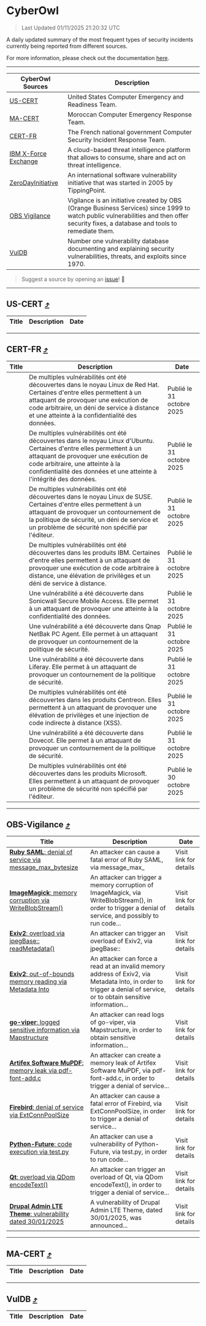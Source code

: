 
 <div id='top'></div>

# CyberOwl

 > Last Updated 01/11/2025 21:20:32 UTC
 
 A daily updated summary of the most frequent types of security incidents currently being reported from different sources.
 
 For more information, please check out the documentation [here](./docs/README.md).
 
 ---
 |CyberOwl Sources|Description|
 |---|---|
 |[US-CERT](#us-cert-arrow_heading_up)|United States Computer Emergency and Readiness Team.|
 |[MA-CERT](#ma-cert-arrow_heading_up)|Moroccan Computer Emergency Response Team.|
 |[CERT-FR](#cert-fr-arrow_heading_up)|The French national government Computer Security Incident Response Team.|
 |[IBM X-Force Exchange](#ibmcloud-arrow_heading_up)|A cloud-based threat intelligence platform that allows to consume, share and act on threat intelligence.|
 |[ZeroDayInitiative](#zerodayinitiative-arrow_heading_up)|An international software vulnerability initiative that was started in 2005 by TippingPoint.|
 |[OBS Vigilance](#obs-vigilance-arrow_heading_up)|Vigilance is an initiative created by OBS (Orange Business Services) since 1999 to watch public vulnerabilities and then offer security fixes, a database and tools to remediate them.|
 |[VulDB](#vuldb-arrow_heading_up)|Number one vulnerability database documenting and explaining security vulnerabilities, threats, and exploits since 1970.|
 
 > Suggest a source by opening an [issue](https://github.com/karimhabush/cyberowl/issues)! :raised_hands:
 ---

## US-CERT [:arrow_heading_up:](#cyberowl)

 |Title|Description|Date|
 |---|---|---|
 
 ---

## CERT-FR [:arrow_heading_up:](#cyberowl)

 |Title|Description|Date|
 |---|---|---|
 |[](https://www.cert.ssi.gouv.fr/avis/CERTFR-2025-AVI-0950/)|De multiples vulnérabilités ont été découvertes dans le noyau Linux de Red Hat. Certaines d'entre elles permettent à un attaquant de provoquer une exécution de code arbitraire, un déni de service à distance et une atteinte à la confidentialité des données.|Publié le 31 octobre 2025|
 |[](https://www.cert.ssi.gouv.fr/avis/CERTFR-2025-AVI-0949/)|De multiples vulnérabilités ont été découvertes dans le noyau Linux d'Ubuntu. Certaines d'entre elles permettent à un attaquant de provoquer une exécution de code arbitraire, une atteinte à la confidentialité des données et une atteinte à l'intégrité des données.|Publié le 31 octobre 2025|
 |[](https://www.cert.ssi.gouv.fr/avis/CERTFR-2025-AVI-0948/)|De multiples vulnérabilités ont été découvertes dans le noyau Linux de SUSE. Certaines d'entre elles permettent à un attaquant de provoquer un contournement de la politique de sécurité, un déni de service et un problème de sécurité non spécifié par l'éditeur.|Publié le 31 octobre 2025|
 |[](https://www.cert.ssi.gouv.fr/avis/CERTFR-2025-AVI-0947/)|De multiples vulnérabilités ont été découvertes dans les produits IBM. Certaines d'entre elles permettent à un attaquant de provoquer une exécution de code arbitraire à distance, une élévation de privilèges et un déni de service à distance.|Publié le 31 octobre 2025|
 |[](https://www.cert.ssi.gouv.fr/avis/CERTFR-2025-AVI-0946/)|Une vulnérabilité a été découverte dans Sonicwall Secure Mobile Access. Elle permet à un attaquant de provoquer une atteinte à la confidentialité des données.|Publié le 31 octobre 2025|
 |[](https://www.cert.ssi.gouv.fr/avis/CERTFR-2025-AVI-0945/)|Une vulnérabilité a été découverte dans Qnap NetBak PC Agent. Elle permet à un attaquant de provoquer un contournement de la politique de sécurité.|Publié le 31 octobre 2025|
 |[](https://www.cert.ssi.gouv.fr/avis/CERTFR-2025-AVI-0944/)|Une vulnérabilité a été découverte dans Liferay. Elle permet à un attaquant de provoquer un contournement de la politique de sécurité.|Publié le 31 octobre 2025|
 |[](https://www.cert.ssi.gouv.fr/avis/CERTFR-2025-AVI-0943/)|De multiples vulnérabilités ont été découvertes dans les produits Centreon. Elles permettent à un attaquant de provoquer une élévation de privilèges et une injection de code indirecte à distance (XSS).|Publié le 31 octobre 2025|
 |[](https://www.cert.ssi.gouv.fr/avis/CERTFR-2025-AVI-0942/)|Une vulnérabilité a été découverte dans Dovecot. Elle permet à un attaquant de provoquer un contournement de la politique de sécurité.|Publié le 31 octobre 2025|
 |[](https://www.cert.ssi.gouv.fr/avis/CERTFR-2025-AVI-0941/)|De multiples vulnérabilités ont été découvertes dans les produits Microsoft. Elles permettent à un attaquant de provoquer un problème de sécurité non spécifié par l'éditeur.|Publié le 30 octobre 2025|
 
 ---

## OBS-Vigilance [:arrow_heading_up:](#cyberowl)

 |Title|Description|Date|
 |---|---|---|
 |[<a href="https://vigilance.fr/vulnerability/Ruby-SAML-denial-of-service-via-message-max-bytesize-48104" class="noirorange"><b>Ruby SAML</b>: denial of service via message_max_bytesize</a>](https://vigilance.fr/vulnerability/Ruby-SAML-denial-of-service-via-message-max-bytesize-48104)|An attacker can cause a fatal error of Ruby SAML, via message_max_|Visit link for details|
 |[<a href="https://vigilance.fr/vulnerability/ImageMagick-memory-corruption-via-WriteBlobStream-48102" class="noirorange"><b>ImageMagick</b>: memory corruption via WriteBlobStream()</a>](https://vigilance.fr/vulnerability/ImageMagick-memory-corruption-via-WriteBlobStream-48102)|An attacker can trigger a memory corruption of ImageMagick, via WriteBlobStream(), in order to trigger a denial of service, and possibly to run code...|Visit link for details|
 |[<a href="https://vigilance.fr/vulnerability/Exiv2-overload-via-jpegBase-readMetadata-48101" class="noirorange"><b>Exiv2</b>: overload via jpegBase::<wbr>readMetadata()</wbr></a>](https://vigilance.fr/vulnerability/Exiv2-overload-via-jpegBase-readMetadata-48101)|An attacker can trigger an overload of Exiv2, via jpegBase::|Visit link for details|
 |[<a href="https://vigilance.fr/vulnerability/Exiv2-out-of-bounds-memory-reading-via-Metadata-Into-48100" class="noirorange"><b>Exiv2</b>: out-of-bounds memory reading via Metadata Into</a>](https://vigilance.fr/vulnerability/Exiv2-out-of-bounds-memory-reading-via-Metadata-Into-48100)|An attacker can force a read at an invalid memory address of Exiv2, via Metadata Into, in order to trigger a denial of service, or to obtain sensitive information...|Visit link for details|
 |[<a href="https://vigilance.fr/vulnerability/go-viper-logged-sensitive-information-via-Mapstructure-48099" class="noirorange"><b>go-viper</b>: logged sensitive information via Mapstructure</a>](https://vigilance.fr/vulnerability/go-viper-logged-sensitive-information-via-Mapstructure-48099)|An attacker can read logs of go-viper, via Mapstructure, in order to obtain sensitive information...|Visit link for details|
 |[<a href="https://vigilance.fr/vulnerability/Artifex-Software-MuPDF-memory-leak-via-pdf-font-add-c-48514" class="noirorange"><b>Artifex Software MuPDF</b>: memory leak via pdf-font-add.c</a>](https://vigilance.fr/vulnerability/Artifex-Software-MuPDF-memory-leak-via-pdf-font-add-c-48514)|An attacker can create a memory leak of Artifex Software MuPDF, via pdf-font-add.c, in order to trigger a denial of service...|Visit link for details|
 |[<a href="https://vigilance.fr/vulnerability/Firebird-denial-of-service-via-ExtConnPoolSize-48096" class="noirorange"><b>Firebird</b>: denial of service via ExtConnPoolSize</a>](https://vigilance.fr/vulnerability/Firebird-denial-of-service-via-ExtConnPoolSize-48096)|An attacker can cause a fatal error of Firebird, via ExtConnPoolSize, in order to trigger a denial of service...|Visit link for details|
 |[<a href="https://vigilance.fr/vulnerability/Python-Future-code-execution-via-test-py-48095" class="noirorange"><b>Python-Future</b>: code execution via test.py</a>](https://vigilance.fr/vulnerability/Python-Future-code-execution-via-test-py-48095)|An attacker can use a vulnerability of Python-Future, via test.py, in order to run code...|Visit link for details|
 |[<a href="https://vigilance.fr/vulnerability/Qt-overload-via-QDom-encodeText-48502" class="noirorange"><b>Qt</b>: overload via QDom encodeText()</a>](https://vigilance.fr/vulnerability/Qt-overload-via-QDom-encodeText-48502)|An attacker can trigger an overload of Qt, via QDom encodeText(), in order to trigger a denial of service...|Visit link for details|
 |[<a href="https://vigilance.fr/vulnerability/Drupal-Admin-LTE-Theme-vulnerability-dated-30-01-2025-46239" class="noirorange"><b>Drupal Admin LTE Theme</b>: vulnerability dated 30/01/2025</a>](https://vigilance.fr/vulnerability/Drupal-Admin-LTE-Theme-vulnerability-dated-30-01-2025-46239)|A vulnerability of Drupal Admin LTE Theme, dated 30/01/2025, was announced...|Visit link for details|
 
 ---

## MA-CERT [:arrow_heading_up:](#cyberowl)

 |Title|Description|Date|
 |---|---|---|
 
 ---

## VulDB [:arrow_heading_up:](#cyberowl)

 |Title|Description|Date|
 |---|---|---|
 
